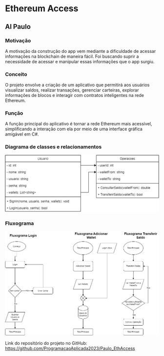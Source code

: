 # Ethereum Access
## Al Paulo

### Motivação
A motivação da construção do app vem mediante a dificuldade de acessar informações na blockchain de maneira fácil.
Foi buscando suprir a necessidade de acessar e manipular essas informações que o app surgiu.

### Conceito
O projeto envolve a criação de um aplicativo que permitirá aos usuários visualizar saldos, realizar transações, gerenciar carteiras, explorar informações de blocos e interagir com contratos inteligentes na rede Ethereum.

### Função
A função principal do aplicativo é tornar a rede Ethereum mais acessível, simplificando a interação com ela por meio de uma interface gráfica amigável em C#.

### Diagrama de classes e relacionamentos
![CLASS](DiagramaFluxograma/DiagramaClasses.png)

### Fluxograma
![CLASS](DiagramaFluxograma/Fluxograma.png)

Link do repositório do projeto no GitHub: https://github.com/ProgramacaoAplicada2023/Paulo_EthAccess
